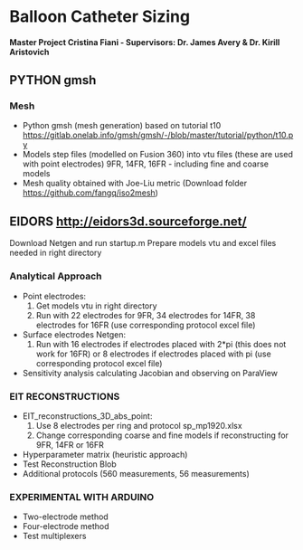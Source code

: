 # Balloon Catheter Sizing #
#### Master Project Cristina Fiani - Supervisors: Dr. James Avery & Dr. Kirill Aristovich ####


## PYTHON gmsh ##
### Mesh ###
- Python gmsh (mesh generation) based on tutorial t10 https://gitlab.onelab.info/gmsh/gmsh/-/blob/master/tutorial/python/t10.py 
- Models step files (modelled on Fusion 360) into vtu files (these are used with point electrodes) 9FR, 14FR, 16FR - including fine and coarse models
- Mesh quality obtained with Joe-Liu metric (Download folder https://github.com/fangq/iso2mesh)


## EIDORS http://eidors3d.sourceforge.net/ ##
Download Netgen and run startup.m
Prepare models vtu and excel files needed in right directory

### Analytical Approach ###
- Point electrodes:
  1. Get models vtu in right directory
  2. Run with 22 electrodes for 9FR, 34 electrodes for 14FR, 38 electrodes for 16FR (use corresponding protocol excel file)
- Surface electrodes Netgen:
  1. Run with 16 electrodes if electrodes placed with 2*pi (this does not work for 16FR) or 8 electrodes if electrodes placed with pi (use corresponding protocol excel file)
- Sensitivity analysis calculating Jacobian and observing on ParaView


### EIT RECONSTRUCTIONS ###
- EIT_reconstructions_3D_abs_point:
  1. Use 8 electrodes per ring and protocol sp_mp1920.xlsx
  2. Change corresponding coarse and fine models if reconstructing for 9FR, 14FR or 16FR
- Hyperparameter matrix (heuristic approach)
- Test Reconstruction Blob
- Additional protocols (560 measurements, 56 measurements)


### EXPERIMENTAL WITH ARDUINO ###
- Two-electrode method
- Four-electrode method
- Test multiplexers
